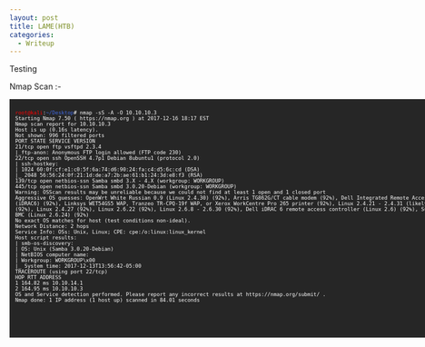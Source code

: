 ```yaml
---
layout: post
title: LAME(HTB)
categories:
  - Writeup
---
```

Testing

Nmap Scan :-
<div style="height:400px;width:800px;overflow:auto;background-color:#262626;color:White;scrollbar-base-color:gold;font-family:monospace;padding:10px;">
  <font size="1">
  <p><font color="red">root@kali</font>:<font color="RoyalBlue">~/Desktop</font># nmap -sS -A -O 10.10.10.3
<br>Starting Nmap 7.50 ( https://nmap.org ) at 2017-12-16 18:17 EST
<br>Nmap scan report for 10.10.10.3
<br>Host is up (0.16s latency).
<br>Not shown: 996 filtered ports
<br>PORT STATE SERVICE VERSION
<br>21/tcp open ftp vsftpd 2.3.4
<br>|_ftp-anon: Anonymous FTP login allowed (FTP code 230)
<br>22/tcp open ssh OpenSSH 4.7p1 Debian 8ubuntu1 (protocol 2.0)
<br>| ssh-hostkey:
<br>| 1024 60:0f:cf:e1:c0:5f:6a:74:d6:90:24:fa:c4:d5:6c:cd (DSA)
<br>|_ 2048 56:56:24:0f:21:1d:de:a7:2b:ae:61:b1:24:3d:e8:f3 (RSA)
<br>139/tcp open netbios-ssn Samba smbd 3.X - 4.X (workgroup: WORKGROUP)
<br>445/tcp open netbios-ssn Samba smbd 3.0.20-Debian (workgroup: WORKGROUP)
<br>Warning: OSScan results may be unreliable because we could not find at least 1 open and 1 closed port
<br>Aggressive OS guesses: OpenWrt White Russian 0.9 (Linux 2.4.30) (92%), Arris TG862G/CT cable modem (92%), Dell Integrated Remote Access Controller (iDRAC6) (92%), Linksys WET54GS5 WAP, Tranzeo TR-CPQ-19f WAP, or Xerox WorkCentre Pro 265 printer (92%), Linux 2.4.21 - 2.4.31 (likely embedded) (92%), Linux 2.4.27 (92%), Linux 2.6.22 (92%), Linux 2.6.8 - 2.6.30 (92%), Dell iDRAC 6 remote access controller (Linux 2.6) (92%), Supermicro IPMI BMC (Linux 2.6.24) (92%)
<br>No exact OS matches for host (test conditions non-ideal).
<br>Network Distance: 2 hops
<br>Service Info: OSs: Unix, Linux; CPE: cpe:/o:linux:linux_kernel
<br>Host script results:
<br>| smb-os-discovery:
<br>| OS: Unix (Samba 3.0.20-Debian)
<br>| NetBIOS computer name:
<br>| Workgroup: WORKGROUP\x00
<br>|_ System time: 2017-12-13T13:56:42-05:00
<br>TRACEROUTE (using port 22/tcp)
<br>HOP RTT ADDRESS
<br>1 164.82 ms 10.10.14.1
<br>2 164.95 ms 10.10.10.3
<br>OS and Service detection performed. Please report any incorrect results at https://nmap.org/submit/ .
<br>Nmap done: 1 IP address (1 host up) scanned in 84.01 seconds</p>
</font>
